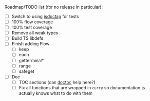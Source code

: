 Roadmap/TODO list (for no release in particular):

- [ ] Switch to using [jsdoctap](http://npm.im/jsdoctap) for tests
- [ ] 100% flow coverage
- [ ] 100% test coverage
- [ ] Remove all weak types
- [ ] Build TS libdefs
- [ ] Finish adding Flow
  - [ ] keep
  - [ ] each
  - [ ] getterminal*
  - [ ] range
  - [ ] safeget
- [ ] Doc
  - [ ] TOC sections (can [doctoc](https://github.com/thlorenz/doctoc) help here?)
  - [ ] Fix all functions that are wrapped in `curry` so documentation.js actually knows what to do with them
